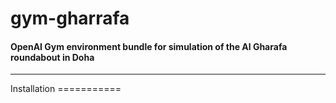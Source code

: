 # gym-gharrafa
#### **OpenAI Gym environment bundle for simulation of the Al Gharafa roundabout in Doha**

---
<div id=installation"></div>Installation
===========
